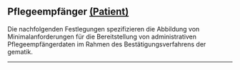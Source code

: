 ## Pflegeempfänger [(Patient)](http://hl7.org/fhir/patient.html)

Die nachfolgenden Festlegungen spezifizieren die Abbildung von Minimalanforderungen für die Bereitstellung von administrativen Pflegeempfängerdaten im Rahmen des Bestätigungsverfahrens der gematik.

---
